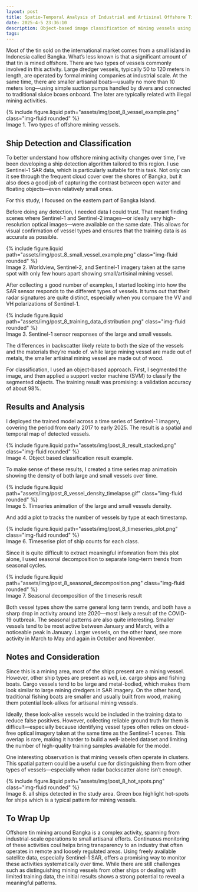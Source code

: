```yaml
---
layout: post
title: Spatio-Temporal Analysis of Industrial and Artisinal Offshore Tin Mining Vessel
date: 2025-4-5 23:36:10
description: Object-based image classification of mining vessels using Sentinel-1 timeseries.
tags: 
---
```


Most of the tin sold on the international market comes from a small island in Indonesia called Bangka. What’s less known is that a significant amount of that tin is mined offshore. There are two types of vessels commonly involved in this activity. Large dredger vessels, typically 50 to 120 meters in length, are operated by formal mining companies at industrial scale. At the same time, there are smaller artisanal boats—usually no more than 10 meters long—using simple suction pumps handled by divers and connected to traditional sluice boxes onboard. The later are typically related with illegal mining activities.

<div class="row mt-3">
    <div class="col-sm mt-3 mt-md-0">
        {% include figure.liquid path="assets/img/post_8_vessel_example.png" class="img-fluid rounded" %}
    </div>
</div>
<div class="caption">
    Image 1. Two types of offshore mining vessels.
</div>


## Ship Detection and Classification

To better understand how offshore mining activity changes over time, I’ve been developing a ship detection algorithm tailored to this region. I use Sentinel-1 SAR data, which is particularly suitable for this task. Not only can it see through the frequent cloud cover over the shores of Bangka, but it also does a good job of capturing the contrast between open water and floating objects—even relatively small ones.

For this study, I focused on the eastern part of Bangka Island.

Before doing any detection, I needed data I could trust. That meant finding scenes where Sentinel-1 and Sentinel-2 images—or ideally very high-resolution optical images—were available on the same date. This allows for visual confirmation of vessel types and ensures that the training data is as accurate as possible.

<div class="row mt-3">
    <div class="col-sm mt-3 mt-md-0">
        {% include figure.liquid path="assets/img/post_8_small_vessel_example.png" class="img-fluid rounded" %}
    </div>
</div>
<div class="caption">
    Image 2. Worldview, Sentinel-2, and Sentinel-1 imagery taken at the same spot with only few hours apart showing small/artisinal mining vessel.
</div>

After collecting a good number of examples, I started looking into how the SAR sensor responds to the different types of vessels. It turns out that their radar signatures are quite distinct, especially when you compare the VV and VH polarizations of Sentinel-1.

<div class="row mt-3">
    <div class="col-sm mt-3 mt-md-0">
        {% include figure.liquid path="assets/img/post_8_training_data_distribution.png" class="img-fluid rounded" %}
    </div>
</div>
<div class="caption">
    Image 3. Sentinel-1 sensor responses of the large and small vessels.
</div>

The differences in backscatter likely relate to both the size of the vessels and the materials they’re made of. while large mining vessel are made out of metals, the smaller artisinal mining vessel are made out of wood.

For classification, I used an object-based approach. First, I segmented the image, and then applied a support vector machine (SVM) to classify the segmented objects. The training result was promising: a validation accuracy of about 98%.


## Results and Analysis

I deployed the trained model across a time series of Sentinel-1 imagery, covering the period from early 2017 to early 2025. The result is a spatial and temporal map of detected vessels.

<div class="row mt-3">
    <div class="col-sm mt-3 mt-md-0">
        {% include figure.liquid path="assets/img/post_8_result_stacked.png" class="img-fluid rounded" %}
    </div>
</div>
<div class="caption">
    Image 4. Object based classification result example.
</div>

To make sense of these results, I created a time series map animatioin showing the density of both large and small vessels over time.

<div class="row mt-3">
    <div class="col-sm mt-3 mt-md-0">
        {% include figure.liquid path="assets/img/post_8_vessel_density_timelapse.gif" class="img-fluid rounded" %}
    </div>
</div>
<div class="caption">
    Image 5. Timseries animation of the large and small vessels density.
</div>


And add a plot to tracks the number of vessels by type at each timestamp.

<div class="row mt-3">
    <div class="col-sm mt-3 mt-md-0">
        {% include figure.liquid path="assets/img/post_8_timeseries_plot.png" class="img-fluid rounded" %}
    </div>
</div>
<div class="caption">
    Image 6. Timeserise plot of ship counts for each class.
</div>

Since it is quite difficult to extract meaningful infomration from this plot alone, I used seasonal decomposition to separate long-term trends from seasonal cycles.

<div class="row mt-3">
    <div class="col-sm mt-3 mt-md-0">
        {% include figure.liquid path="assets/img/post_8_seasonal_decomposition.png" class="img-fluid rounded" %}
    </div>
</div>
<div class="caption">
    Image 7. Seasonal decomposition of the timeseris result
</div>

Both vessel types show the same general long term trends, and both have a sharp drop in activity around late 2020—most likely a result of the COVID-19 outbreak. The seasonal patterns are also quite interesting. Smaller vessels tend to be most active between January and March, with a noticeable peak in January. Larger vessels, on the other hand, see more activity in March to May and again in October and November.


## Notes and Consideration

Since this is a mining area, most of the ships present are a mining vessel. However, other ship types are present as well, i.e. cargo ships and fishing boats. Cargo vessels tend to be large and metal-bodied, which makes them look similar to large mining dredgers in SAR imagery. On the other hand, traditional fishing boats are smaller and usually built from wood, making them potential look-alikes for artisanal mining vessels.

Ideally, these look-alike vessels would be included in the training data to reduce false positives. However, collecting reliable ground truth for them is difficult—especially because identifying vessel types often relies on cloud-free optical imagery taken at the same time as the Sentinel-1 scenes. This overlap is rare, making it harder to build a well-labeled dataset and limiting the number of high-quality training samples available for the model.

One interesting observation is that mining vessels often operate in clusters. This spatial pattern could be a useful cue for distinguishing them from other types of vessels—especially when radar backscatter alone isn’t enough.

<div class="row mt-3">
    <div class="col-sm mt-3 mt-md-0">
        {% include figure.liquid path="assets/img/post_8_hot_spots.png" class="img-fluid rounded" %}
    </div>
</div>
<div class="caption">
    Image 8. all ships detected in the study area. Green box highlight hot-spots for ships which is a typical pattern for mining vessels.
</div>


## To Wrap Up

Offshore tin mining around Bangka is a complex activity, spanning from industrial-scale operations to small artisanal efforts. Continuous monitoring of these activities coul helps bring transparency to an industry that often operates in remote and loosely regulated areas. Using freely available satellite data, especially Sentinel-1 SAR, offers a promising way to monitor these activities systematically over time. While there are still challenges such as distinguishing mining vessels from other ships or dealing with limited training data, the initial results shows a strong potential to reveal a meaningful patterns.

